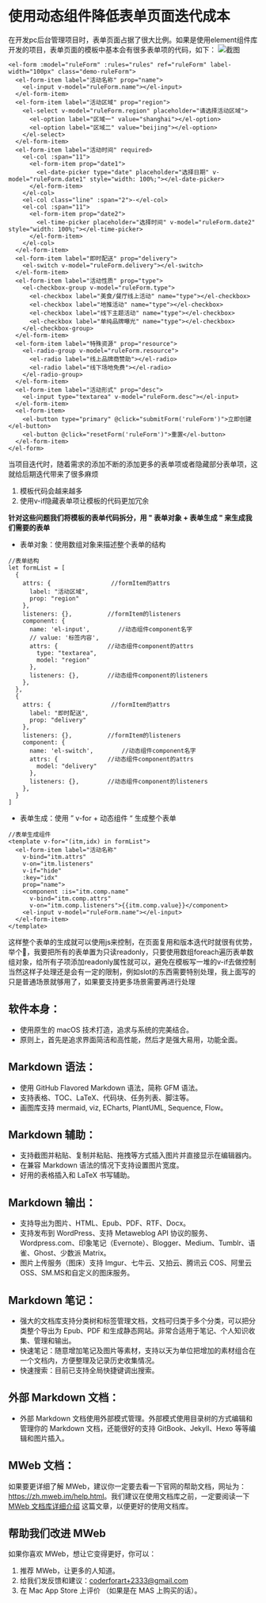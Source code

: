 # 使用动态组件降低表单页面迭代成本

在开发pc后台管理项目时，表单页面占据了很大比例。如果是使用element组件库开发的项目，表单页面的模板中基本会有很多表单项的代码，如下：
![截图](https://github.com/MrHuangqj/diary/blob/master/%E7%AC%94%E8%AE%B0/media/15983613586887/16011239507521.jpg)

```
<el-form :model="ruleForm" :rules="rules" ref="ruleForm" label-width="100px" class="demo-ruleForm">
  <el-form-item label="活动名称" prop="name">
    <el-input v-model="ruleForm.name"></el-input>
  </el-form-item>
  <el-form-item label="活动区域" prop="region">
    <el-select v-model="ruleForm.region" placeholder="请选择活动区域">
      <el-option label="区域一" value="shanghai"></el-option>
      <el-option label="区域二" value="beijing"></el-option>
    </el-select>
  </el-form-item>
  <el-form-item label="活动时间" required>
    <el-col :span="11">
      <el-form-item prop="date1">
        <el-date-picker type="date" placeholder="选择日期" v-model="ruleForm.date1" style="width: 100%;"></el-date-picker>
      </el-form-item>
    </el-col>
    <el-col class="line" :span="2">-</el-col>
    <el-col :span="11">
      <el-form-item prop="date2">
        <el-time-picker placeholder="选择时间" v-model="ruleForm.date2" style="width: 100%;"></el-time-picker>
      </el-form-item>
    </el-col>
  </el-form-item>
  <el-form-item label="即时配送" prop="delivery">
    <el-switch v-model="ruleForm.delivery"></el-switch>
  </el-form-item>
  <el-form-item label="活动性质" prop="type">
    <el-checkbox-group v-model="ruleForm.type">
      <el-checkbox label="美食/餐厅线上活动" name="type"></el-checkbox>
      <el-checkbox label="地推活动" name="type"></el-checkbox>
      <el-checkbox label="线下主题活动" name="type"></el-checkbox>
      <el-checkbox label="单纯品牌曝光" name="type"></el-checkbox>
    </el-checkbox-group>
  </el-form-item>
  <el-form-item label="特殊资源" prop="resource">
    <el-radio-group v-model="ruleForm.resource">
      <el-radio label="线上品牌商赞助"></el-radio>
      <el-radio label="线下场地免费"></el-radio>
    </el-radio-group>
  </el-form-item>
  <el-form-item label="活动形式" prop="desc">
    <el-input type="textarea" v-model="ruleForm.desc"></el-input>
  </el-form-item>
  <el-form-item>
    <el-button type="primary" @click="submitForm('ruleForm')">立即创建</el-button>
    <el-button @click="resetForm('ruleForm')">重置</el-button>
  </el-form-item>
</el-form>
```
当项目迭代时，随着需求的添加不断的添加更多的表单项或者隐藏部分表单项，这就给后期迭代带来了很多麻烦
1. 模板代码会越来越多
2. 使用v-if隐藏表单项让模板的代码更加冗余 

**针对这些问题我们将模板的表单代码拆分，用 " 表单对象 + 表单生成 " 来生成我们需要的表单**

* 表单对象：使用数组对象来描述整个表单的结构

```
//表单结构
let formList = [
  {
    attrs: {                 //formItem的attrs
      label: "活动区域",
      prop: "region"
    },
    listeners: {},          //formItem的listeners
    component: {
      name: 'el-input',        //动态组件component名字
      // value: '标签内容',
      attrs: {              //动态组件component的attrs
        type: "textarea",
        model: "region"
      },
      listeners: {},        //动态组件component的listeners
    },
  },
  {
    attrs: {                 //formItem的attrs
      label: "即时配送",
      prop: "delivery"
    },
    listeners: {},          //formItem的listeners
    component: {
      name: 'el-switch',        //动态组件component名字
      attrs: {              //动态组件component的attrs
        model: "delivery"
      },
      listeners: {},        //动态组件component的listeners
    },
  }
]
```
* 表单生成：使用 ” v-for + 动态组件 “ 生成整个表单

```
//表单生成组件
<template v-for="(itm,idx) in formList">
  <el-form-item label="活动名称"
    v-bind="itm.attrs"
    v-on="itm.listeners"
    v-if="hide"
    :key="idx"
    prop="name">
    <component :is="itm.comp.name"
      v-bind="itm.comp.attrs"
      v-on="itm.comp.listeners">{{itm.comp.value}}</component>
    <el-input v-model="ruleForm.name"></el-input>
  </el-form-item>
</template>
```
这样整个表单的生成就可以使用js来控制，在页面复用和版本迭代时就很有优势，举个🌰，我要把所有的表单置为只读readonly，只要使用数组foreach遍历表单数组对象，给所有子项添加readonly属性就可以，避免在模板写一堆的v-if去做控制
当然这样子处理还是会有一定的限制，例如slot的东西需要特别处理，我上面写的只是普通场景就够用了，如果要支持更多场景需要再进行处理
## 软件本身：

* 使用原生的 macOS 技术打造，追求与系统的完美结合。
* 原则上，首先是追求界面简洁和高性能，然后才是强大易用，功能全面。

## Markdown 语法：

* 使用 GitHub Flavored Markdown 语法，简称 GFM 语法。
* 支持表格、TOC、LaTeX、代码块、任务列表、脚注等。
* 画图库支持 mermaid, viz, ECharts, PlantUML, Sequence, Flow。

## Markdown 辅助：

* 支持截图并粘贴、复制并粘贴、拖拽等方式插入图片并直接显示在编辑器内。
* 在兼容 Markdown 语法的情况下支持设置图片宽度。
* 好用的表格插入和 LaTeX 书写辅助。

## Markdown 输出：

* 支持导出为图片、HTML、Epub、PDF、RTF、Docx。
* 支持发布到 WordPress、支持 Metaweblog API 协议的服务、Wordpress.com、印象笔记（Evernote）、Blogger、Medium、Tumblr、语雀、Ghost、少数派 Matrix。
* 图片上传服务（图床）支持 Imgur、七牛云、又拍云、腾讯云 COS、阿里云 OSS、SM.MS和自定义的图床服务。

## Markdown 笔记：

* 强大的文档库支持分类树和标签管理文档，文档可归类于多个分类，可以把分类整个导出为 Epub、PDF 和生成静态网站。非常合适用于笔记、个人知识收集、管理和输出。
* 快速笔记：随意增加笔记及图片等素材，支持以天为单位把增加的素材组合在一个文档内，方便整理及记录历史收集情况。
* 快速搜索：目前已支持全局快捷键调出搜索。

## 外部 Markdown 文档：

* 外部 Markdown 文档使用外部模式管理。外部模式使用目录树的方式编辑和管理你的 Markdown 文档，还能很好的支持 GitBook、Jekyll、Hexo 等等编辑和图片插入。

## MWeb 文档：

如果要更详细了解 MWeb，建议你一定要去看一下官网的帮助文档，网址为：<https://zh.mweb.im/help.html>。我们建议在使用文档库之前，一定要阅读一下 [MWeb 文档库详细介绍](https://zh.mweb.im/mweb-library.html) 这篇文章，以便更好的使用文档库。

## 帮助我们改进 MWeb

如果你喜欢 MWeb，想让它变得更好，你可以：

1. 推荐 MWeb，让更多的人知道。
2. 给我们发反馈和建议：<coderforart+2333@gmail.com>
3. 在 Mac App Store 上评价 （如果是在 MAS 上购买的话）。

